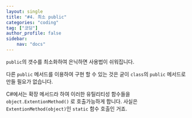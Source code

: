 ```yaml
---
layout: single
title: "#4. 최소 public"
categories: "coding"
tag: ["코딩"]
author_profile: false
sidebar: 
    nav: "docs"
---
```


`public`의 갯수를 최소화하여 은닉하면 사용법이 쉬워집니다.

다른 `public` 메서드를 이용하여 구현 할 수 있는 것은 굳이 `class`의 `public` 메서드로 만들 필요가 없습니다.

 

C#에서는 확장 메서드라 하여 이러한 유틸리티성 함수들을 `object.ExtentionMethod()` 로 호출가능하게 합니다. 사실은 `ExtentionMethod(object)`인 `static` 함수 호출인 거죠.
